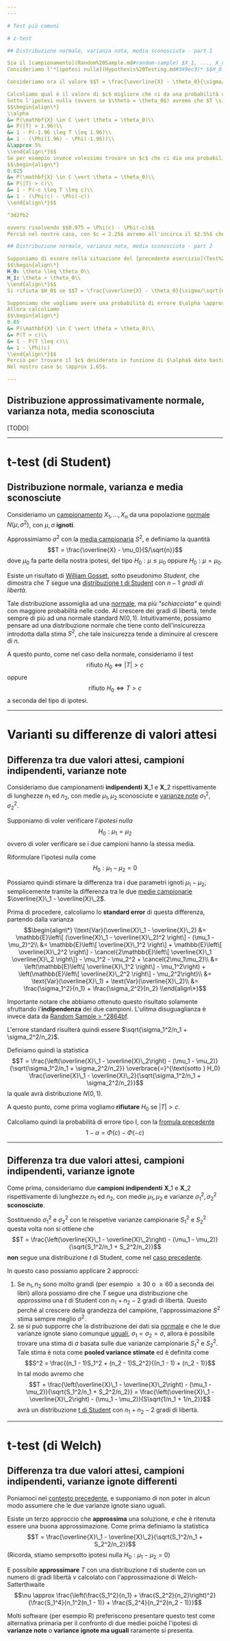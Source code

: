 ```yaml
---
---

# Test più comuni

# z-test

## Distribuzione normale, varianza nota, media sconosciuta - part 1

Sia il [campionamento](Random%20Sample.md#random-sample) $X_1, ..., X_n$ da una popolazione [normale](Distribuzioni.md#normale) $N(\theta, \sigma^2)$, con $\theta$ sconosciuto.
Consideriamo l'*[ipotesi nulla](Hypothesis%20Testing.md#349ec3)* $$H_0: \theta = \theta_0$$ e quella *alternativa* $$H_1: \theta = \theta_1$$

Consideriamo ora il valore $$T = \frac{\overline{X} - \theta_0}{\sigma/\sqrt{n}}$$ e definiamo il test $$\text{rifiuto } H_0 \iff |T| > c$$ dove $c$ verrà scelto appositamente per rendere il valore di $\alpha = P(\mathbf{X} \in C \vert \theta = \theta_0)$ (rifiuto $H_0$ nonstante sia vera) il più piccolo possibile.

Calcoliamo qual è il valore di $c$ migliore che ci da una probabilità di errore $\alpha$ abbastanza piccola
Sotto l'ipotesi nulla (ovvero se $\theta = \theta_0$) avremo che $T \sim N(0,1)$, perciò scgliendo per esempio $c = 1.96$ avremo che
$$\begin{align\*}
\\alpha
&= P(\mathbf{X} \in C \vert \theta = \theta_0)\\
&= P(|T| > 1.96)\\
&= 1 - P(-1.96 \leq T \leq 1.96)\\
&= 1 - (\Phi(1.96) - \Phi(-1.96))\\
&\approx 5%
\\end{align\*}$$
Se per esempio invece volessimo trovare un $c$ che ci dia una probabilità di errore più bassa, per esempio $\alpha \approx 2.5%$ dobbiamo risolvere l'equazione in $c$
$$\begin{align\*}
0.025
&= P(\mathbf{X} \in C \vert \theta = \theta_0)\\
&= P(|T| > c)\\
&= 1 - P(-c \leq T \leq c)\\
&= 1 - (\Phi(c) - \Phi(-c))
\\end{align\*}$$

^3d2fb2

ovvero risolvendo $$0.975 = \Phi(c) - \Phi(-c)$$
Perciò nel nostro caso, con $c = 2.25$ avremo all'incirca il $2.5%$ che il test commetta un errore.

## Distribuzione normale, varianza nota, media sconosciuta - part 2

Supponiamo di essere nella situazione del [precedente esercizio](Test%20pi%C3%B9%20comuni.md#distribuzione-normale-varianza-nota-media-sconosciuta-part-1), con la differenza che le ipotesi sono del tipo
$$\begin{align\*}
H_0: \theta \leq \theta_0\\
H_1: \theta > \theta_0\\
\\end{align\*}$$
Si rifiuta $H_0$ se $$T = \frac{\overline{X} - \theta_0}{\sigma/\sqrt{n}} > c$$ ovvero se $T$ è *"troppo"* più grande di un certo $c$.

Supponiamo che vogliamo avere una probabilità di errore $\alpha \approx 5%$.
Allora calcoliamo
$$\begin{align\*}
0.05
&= P(\mathbf{X} \in C \vert \theta = \theta_0)\\
&= P(T > c)\\
&= 1 - P(T \leq c)\\
&= 1 - \Phi(c)
\\end{align\*}$$
Perciò per trovare il $c$ desiderato in funzione di $\alpha$ dato basta risolvere l'equazione $$1 -\alpha = \Phi(c)$$
Nel nostro caso $c \approx 1.65$.

---
```


## Distribuzione approssimativamente normale, varianza nota, media sconosciuta

\[TODO\]

---

# t-test (di Student)

## Distribuzione normale, varianza e media sconosciute

Consideriamo un [campionamento](Random%20Sample.md#random-sample) $X_1, ..., X_n$ da una popolazione [normale](Distribuzioni.md#normale) $N(\mu, \sigma^2)$, con $\mu, \sigma$ **ignoti**.

Approssimiamo $\sigma^2$ con la [media campionaria](Random%20Sample.md#media-campionaria) $S^2$, e definiamo la quantità $$T = \frac{\overline{X} - \mu_0}{S/\sqrt{n}}$$ dove $\mu_0$ fa parte della nostra ipotesi, del tipo $H_0: \mu \leq \mu_0$ oppure $H_0: \mu = \mu_0$.

Esiste un risultato di [William Gosset](https://it.wikipedia.org/wiki/William_Sealy_Gosset), sotto pseudonimo *Student*, che dimostra che $T$ segue una [distribuzione t di Student](Distribuzioni.md#distribuzione-t-di-stundet) con $n-1$ *gradi di libertà*.

Tale distribuzione assomiglia ad una [normale](Distribuzioni.md#normale), ma più *"schiacciata"* e quindi con maggiore probabilità nelle code.
Al crescere dei gradi di libertà, tende sempre di più ad una normale standard $N(0,1)$.
Intuitivamente, possiamo pensare ad una distribuzione normale che tiene conto dell'insicurezza introdotta dalla stima $S^2$, che tale insicurezza tende a diminuire al crescere di $n$.

A questo punto, come nel caso della normale, consideriamo il test $$\text{rifiuto } H_0 \iff |T| > c$$ oppure $$\text{rifiuto } H_0 \iff T > c$$ a seconda del tipo di ipotesi.

---

# Varianti su differenze di valori attesi

## Differenza tra due valori attesi, campioni indipendenti, varianze note

Consideriamo due campionamenti **indipendenti** $\mathbf{X}\_1$ e $\mathbf{X}\_2$ rispettivamente di lunghezze $n_1$ ed $n_2$, con medie $\mu_1, \mu_2$ sconosciute e <u>varianze note</u> $\sigma_1^2, \sigma_2^2$.

Supponiamo di voler verificare l'*ipotesi nulla* $$H_0: \mu_1 = \mu_2$$ ovvero di voler verificare se i due campioni hanno la stessa media.

Riformulare l'ipotesi nulla come $$H_0: \mu_1 - \mu_2 = 0$$

Possiamo  quindi stimare la differenza tra i due parametri ignoti $\mu_1 - \mu_2$, semplicemente tramite la differenza tra le due [medie campionarie](Random%20Sample.md#media-campionaria) $\overline{X}\_1 - \overline{X}\_2$.

Prima di procedere, calcoliamo lo **standard error** di questa differenza, partendo dalla varianza
$$\begin{align\*}
\\text{Var}(\overline{X}\_1 - \overline{X}\_2)
&= \mathbb{E}\left\[ (\overline{X}\_1 - \overline{X}\_2)^2 \right\] - (\mu_1 - \mu_2)^2\\
&= \mathbb{E}\left\[ \overline{X}\_1^2 \right\] + \mathbb{E}\left\[ \overline{X}\_2^2 \right\] -  \cancel{2\mathbb{E}\left\[ \overline{X}\_1 \overline{X}\_2 \right\]} - \mu_1^2 - \mu_2^2 + \cancel{2\mu_1\mu_2}\\
&= \left(\mathbb{E}\left\[ \overline{X}\_1^2 \right\] - \mu_1^2\right) + \left(\mathbb{E}\left\[ \overline{X}\_2^2 \right\] - \mu_2^2\right)\\
&= \text{Var}(\overline{X}\_1) + \text{Var}(\overline{X}\_2)\\
&= \frac{\sigma_1^2}{n_1} + \frac{\sigma_2^2}{n_2}
\\end{align\*}$$

Importante notare che abbiamo ottenuto questo risultato solamente sfruttando l'**indipendenza** dei due campioni.
L'ulitma disuguaglianza è invece data da [Random Sample > ^2864bf](Random%20Sample.md#2864bf).

L'errore standard risulterà quindi essere $\sqrt{\sigma_1^2/n_1 + \sigma_2^2/n_2}$.

Definiamo quindi la statistica $$T = \frac{\left(\overline{X}\_1 - \overline{X}\_2\right) - (\mu_1 - \mu_2)}{\sqrt{\sigma_1^2/n_1 + \sigma_2^2/n_2}} \overbrace{=}^{\text{sotto } H_0} \frac{\overline{X}\_1 - \overline{X}\_2}{\sqrt{\sigma_1^2/n_1 + \sigma_2^2/n_2}}$$ la quale avrà distribuzione $N(0,1)$.

A questo punto, come prima vogliamo **rifiutare** $H_0$ se $|T| > c$.

Calcoliamo quindi la probabilità di errore tipo I, con la [fromula precedente](Test%20pi%C3%B9%20comuni.md#3d2fb2) $$1 - \alpha = \Phi(c) - \Phi(-c)$$

---

## Differenza tra due valori attesi, campioni indipendenti, varianze ignote

Come prima, consideriamo due **campioni indipendenti** $\mathbf{X}\_1$ e $\mathbf{X}\_2$ rispettivamente di lunghezze $n_1$ ed $n_2$, con medie $\mu_1, \mu_2$  e varianze $\sigma_1^2, \sigma_2^2$ **sconosciute**.

Sostituendo $\sigma_1^2$ e $\sigma_2^2$ con le reispetive varianze campionarie $S_1^2$ e $S_2^2$ questa volta non si ottiene che
$$T = \frac{\left(\overline{X}\_1 - \overline{X}\_2\right) - (\mu_1 - \mu_2)}{\sqrt{S_1^2/n_1 + S_2^2/n_2}}$$
**non** segue una distribuzione $t$ di Student, come nel [caso precedente](Test%20pi%C3%B9%20comuni.md#distribuzione-normale-varianza-e-media-sconosciute).

In questo caso possiamo applicare 2 approcci:

1. Se $n_1, n_2$ sono molto grandi (per esempio $\geq 30$ o $\geq 60$ a seconda dei libri) allora possiamo dire che $T$ segue una distribuzione che *approssima* una $t$ di Student con $n_1 + n_2 - 2$ gradi di libertà. Questo perché al crescere della grandezza del campione, l'approssimazione $S^2$ stima sempre meglio $\sigma^2$.
1. se si può supporre che la distribuzione dei dati sia <u>normale</u> e che le due varianze ignote siano comunque <u>uguali</u>, $\sigma_1 = \sigma_2 = \sigma$, allora è possibile trovare una stima di $\sigma$ basata sulle due varianze campionarie $S^2_1$ e $S^2_2$.
   Tale stima è nota come **pooled variance stimate** ed è definita come $$S^2 = \frac{(n_1 - 1)S_1^2 + (n_2 - 1)S_2^2}{(n_1 - 1) + (n_2 - 1)}$$
   In tal modo avremo che $$T = \frac{\left(\overline{X}\_1 - \overline{X}\_2\right) - (\mu_1 - \mu_2)}{\sqrt{S_1^2/n_1 + S_2^2/n_2}} = \frac{\left(\overline{X}\_1 - \overline{X}\_2\right) - (\mu_1 - \mu_2)}{S\sqrt{1/n_1 + 1/n_2}}$$ avrà un distribuzione [t di Student](Distribuzioni.md#distribuzione-t-di-stundet) con $n_1 + n_2 - 2$ gradi di libertà.

---

# t-test (di Welch)

## Differenza tra due valori attesi, campioni indipendenti, varianze ignote differenti

Poniamoci nel [contesto precedente](Test%20pi%C3%B9%20comuni.md#differenza-tra-due-valori-attesi-campioni-indipendenti-varianze-ignote), e supponiamo di non poter in alcun modo assumere che le due varianze ignote siano uguali.

Esiste un terzo approccio che **approssima** una soluzione, e che è ritenuta essere una buona approssimazione.
Come prima definiamo la statistica $$T = \frac{\overline{X}\_1 - \overline{X}\_2}{\sqrt{S_1^2/n_1 + S_2^2/n_2}}$$
(Ricorda, stiamo semprsotto ipotesi nulla $H_0: \mu_1 - \mu_2 = 0$)

E possibile **approssimare** $T$ con una distribuzione $t$ di studente con un numero di gradi libertà $\nu$ calcolato con l'approssimazione di Welch-Satterthwaite $$\nu \approx \frac{\left(\frac{S_1^2}{n_1} + \frac{S_2^2}{n_2}\right)^2}{\frac{S_1^4}{n_1^2(n_1 - 1)} + \frac{S_2^4}{n_2^2(n_2 - 1)}}$$

Molti software (per esempio R) preferiscono presentare questo test come alternativa primaria per il confronto di due mediei poiché l'ipotesi di **varianze note** o **variance ignote ma uguali** raramente si presenta.
